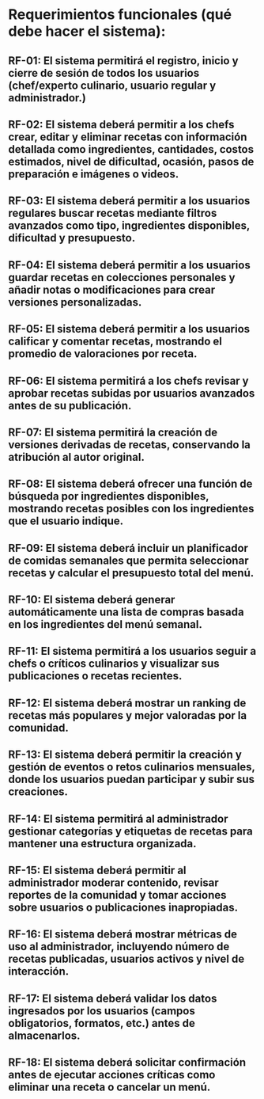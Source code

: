 # Requerimientos funcionales (qué debe hacer el sistema):

## RF-01: El sistema permitirá el registro, inicio y cierre de sesión de todos los usuarios (chef/experto culinario, usuario regular y administrador.)
## RF-02: El sistema deberá permitir a los chefs crear, editar y eliminar recetas con información detallada como ingredientes, cantidades, costos estimados, nivel de dificultad, ocasión, pasos de preparación e imágenes o videos.
## RF-03: El sistema deberá permitir a los usuarios regulares buscar recetas mediante filtros avanzados como tipo, ingredientes disponibles, dificultad y presupuesto.
## RF-04: El sistema deberá permitir a los usuarios guardar recetas en colecciones personales y añadir notas o modificaciones para crear versiones personalizadas.
## RF-05: El sistema deberá permitir a los usuarios calificar y comentar recetas, mostrando el promedio de valoraciones por receta.
## RF-06: El sistema permitirá a los chefs revisar y aprobar recetas subidas por usuarios avanzados antes de su publicación.
## RF-07: El sistema permitirá la creación de versiones derivadas de recetas, conservando la atribución al autor original.
## RF-08: El sistema deberá ofrecer una función de búsqueda por ingredientes disponibles, mostrando recetas posibles con los ingredientes que el usuario indique.
## RF-09: El sistema deberá incluir un planificador de comidas semanales que permita seleccionar recetas y calcular el presupuesto total del menú.
## RF-10: El sistema deberá generar automáticamente una lista de compras basada en los ingredientes del menú semanal.
## RF-11: El sistema permitirá a los usuarios seguir a chefs o críticos culinarios y visualizar sus publicaciones o recetas recientes.
## RF-12: El sistema deberá mostrar un ranking de recetas más populares y mejor valoradas por la comunidad.
## RF-13: El sistema deberá permitir la creación y gestión de eventos o retos culinarios mensuales, donde los usuarios puedan participar y subir sus creaciones.
## RF-14: El sistema permitirá al administrador gestionar categorías y etiquetas de recetas para mantener una estructura organizada.
## RF-15: El sistema deberá permitir al administrador moderar contenido, revisar reportes de la comunidad y tomar acciones sobre usuarios o publicaciones inapropiadas.
## RF-16: El sistema deberá mostrar métricas de uso al administrador, incluyendo número de recetas publicadas, usuarios activos y nivel de interacción.
## RF-17: El sistema deberá validar los datos ingresados por los usuarios (campos obligatorios, formatos, etc.) antes de almacenarlos.
## RF-18: El sistema deberá solicitar confirmación antes de ejecutar acciones críticas como eliminar una receta o cancelar un menú.